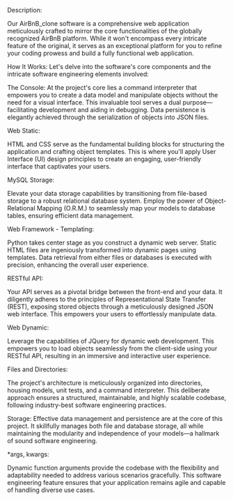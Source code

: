 Description:

Our AirBnB_clone software is a comprehensive web application meticulously crafted to mirror the core 
functionalities of the globally recognized AirBnB platform. While it won't encompass every 
intricate feature of the original, it serves as an exceptional platform for you to refine 
your coding prowess and build a fully functional web application.

How It Works: 
Let's delve into the software's core components and the intricate software engineering elements involved:

The Console: At the project's core lies a command interpreter that empowers you to create 
a data model and manipulate objects without the need for a visual interface. This invaluable 
tool serves a dual purpose—facilitating development and aiding in debugging. 
Data persistence is elegantly achieved through the serialization of objects into JSON files.

Web Static: 

HTML and CSS serve as the fundamental building blocks for structuring the application and 
crafting object templates. This is where you'll apply User Interface (UI) design principles 
to create an engaging, user-friendly interface that captivates your users.

MySQL Storage: 

Elevate your data storage capabilities by transitioning from file-based storage to a robust 
relational database system. Employ the power of Object-Relational Mapping (O.R.M.) to seamlessly 
map your models to database tables, ensuring efficient data management.

Web Framework - Templating:

Python takes center stage as you construct a dynamic web server. Static HTML files are ingeniously 
transformed into dynamic pages using templates. Data retrieval from either files or databases is 
executed with precision, enhancing the overall user experience.

RESTful API:
 
Your API serves as a pivotal bridge between the front-end and your data. It diligently adheres to 
the principles of Representational State Transfer (REST), exposing stored objects through a 
meticulously designed JSON web interface. This empowers your users to effortlessly manipulate data.

Web Dynamic:
 
Leverage the capabilities of JQuery for dynamic web development. This empowers you to load objects 
seamlessly from the client-side using your RESTful API, resulting in an immersive and interactive 
user experience.

Files and Directories: 

The project's architecture is meticulously organized into directories, housing models, unit tests, 
and a command interpreter. This deliberate approach ensures a structured, maintainable, and highly 
scalable codebase, following industry-best software engineering practices.

Storage: 
Effective data management and persistence are at the core of this project. It skillfully manages 
both file and database storage, all while maintaining the modularity and independence of your models—a 
hallmark of sound software engineering.

*args, kwargs: 

Dynamic function arguments provide the codebase with the flexibility and adaptability needed to address
various scenarios gracefully. This software engineering feature ensures that your application remains 
agile and capable of handling diverse use cases.

